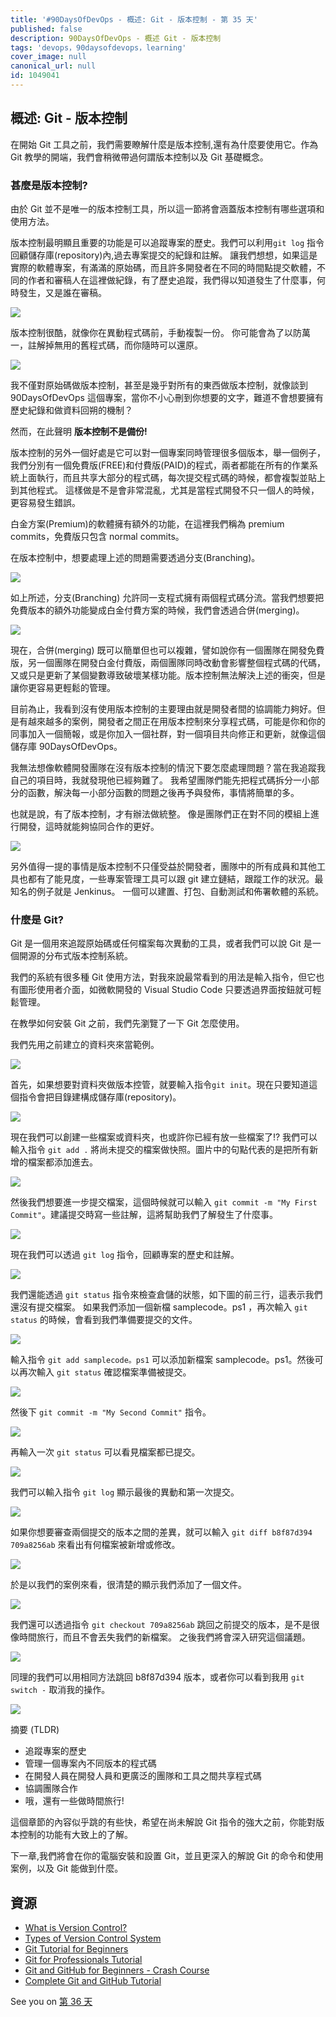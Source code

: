 ```yaml
---
title: '#90DaysOfDevOps - 概述: Git - 版本控制 - 第 35 天'
published: false
description: 90DaysOfDevOps - 概述 Git - 版本控制
tags: 'devops，90daysofdevops，learning'
cover_image: null
canonical_url: null
id: 1049041
---
```

## 概述: Git - 版本控制

在開始 Git 工具之前，我們需要瞭解什麼是版本控制,還有為什麼要使用它。作為 Git 教學的開端，我們會稍微帶過何謂版本控制以及 Git 基礎概念。

### 甚麼是版本控制? 

由於 Git 並不是唯一的版本控制工具，所以這一節將會涵蓋版本控制有哪些選項和使用方法。

版本控制最明顯且重要的功能是可以追蹤專案的歷史。我們可以利用`git log` 指令回顧儲存庫(repository)內,過去專案提交的紀錄和註解。 讓我們想想，如果這是實際的軟體專案，有滿滿的原始碼，而且許多開發者在不同的時間點提交軟體，不同的作者和審稿人在這裡做紀錄，有了歷史追蹤，我們得以知道發生了什麼事，何時發生，又是誰在審稿。

![](Images/Day35_Git1.png)

版本控制很酷，就像你在異動程式碼前，手動複製一份。 你可能會為了以防萬一，註解掉無用的舊程式碼，而你隨時可以還原。

![](Images/Day35_Git2.png)

我不僅對原始碼做版本控制，甚至是幾乎對所有的東西做版本控制，就像談到 90DaysOfDevOps 這個專案，當你不小心刪到你想要的文字，難道不會想要擁有歷史紀錄和做資料回朔的機制？

然而，在此聲明 **版本控制不是備份!**

版本控制的另外一個好處是它可以對一個專案同時管理很多個版本，舉一個例子，我們分別有一個免費版(FREE)和付費版(PAID)的程式，兩者都能在所有的作業系統上面執行，而且共享大部分的程式碼，每次提交程式碼的時候，都會複製並貼上到其他程式。 這樣做是不是會非常混亂，尤其是當程式開發不只一個人的時候，更容易發生錯誤。

白金方案(Premium)的軟體擁有額外的功能，在這裡我們稱為 premium commits，免費版只包含 normal commits。

在版本控制中，想要處理上述的問題需要透過分支(Branching)。

![](Images/Day35_Git3.png)

如上所述，分支(Branching) 允許同一支程式擁有兩個程式碼分流。當我們想要把免費版本的額外功能變成白金付費方案的時候，我們會透過合併(merging)。

![](Images/Day35_Git4.png)

現在，合併(merging) 既可以簡單但也可以複雜，譬如說你有一個團隊在開發免費版，另一個團隊在開發白金付費版，兩個團隊同時改動會影響整個程式碼的代碼，又或只是更新了某個變數導致破壞某樣功能。版本控制無法解決上述的衝突，但是讓你更容易更輕鬆的管理。

目前為止，我看到沒有使用版本控制的主要理由就是開發者間的協調能力夠好。但是有越來越多的案例，開發者之間正在用版本控制來分享程式碼，可能是你和你的同事加入一個簡報，或是你加入一個社群，對一個項目共向修正和更新，就像這個儲存庫 90DaysOfDevOps。

我無法想像軟體開發團隊在沒有版本控制的情況下要怎麼處理問題？當在我追蹤我自己的項目時，我就發現他已經夠難了。 我希望團隊們能先把程式碼拆分一小部分的函數，解決每一小部分函數的問題之後再予與發佈，事情將簡單的多。

也就是說，有了版本控制，才有辦法做統整。 像是團隊們正在對不同的模組上進行開發，這時就能夠協同合作的更好。

![](Images/Day35_Git5.png)

另外值得一提的事情是版本控制不只僅受益於開發者，團隊中的所有成員和其他工具也都有了能見度，一些專案管理工具可以跟 git 建立鏈結，跟蹤工作的狀況。最知名的例子就是  Jenkinus。 一個可以建置、打包、自動測試和佈署軟體的系統。 

### 什麼是 Git? 

Git 是一個用來追蹤原始碼或任何檔案每次異動的工具，或者我們可以說 Git 是一個開源的分布式版本控制系統。

我們的系統有很多種 Git 使用方法，對我來說最常看到的用法是輸入指令，但它也有圖形使用者介面，如微軟開發的 Visual Studio Code 只要透過界面按鈕就可輕鬆管理。

在教學如何安裝 Git 之前，我們先瀏覽了一下 Git 怎麼使用。

我們先用之前建立的資料夾來當範例。

![](Images/Day35_Git2.png)

首先，如果想要對資料夾做版本控管，就要輸入指令`git init`。現在只要知道這個指令會把目錄建構成儲存庫(repository)。

![](Images/Day35_Git6.png)

現在我們可以創建一些檔案或資料夾，也或許你已經有放一些檔案了!? 我們可以輸入指令 `git add .` 將尚未提交的檔案做快照。圖片中的句點代表的是把所有新增的檔案都添加進去。

![](Images/Day35_Git7.png)

然後我們想要進一步提交檔案，這個時候就可以輸入 `git commit -m "My First Commit"`。建議提交時寫一些註解，這將幫助我們了解發生了什麼事。

![](Images/Day35_Git8.ng)

現在我們可以透過 `git log` 指令，回顧專案的歷史和註解。

![](Images/Day35_Git9.png)

我們還能透過 `git status` 指令來檢查倉儲的狀態，如下圖的前三行，這表示我們還沒有提交檔案。 如果我們添加一個新檔 samplecode。ps1 ，再次輸入 `git status` 的時候，會看到我們準備要提交的文件。

![](Images/Day35_Git10.png)

輸入指令 `git add samplecode。ps1` 可以添加新檔案 samplecode。ps1。然後可以再次輸入 `git status` 確認檔案準備被提交。

![](Images/Day35_Git11.png)

然後下 `git commit -m "My Second Commit"` 指令。

![](Images/Day35_Git12.png)

再輸入一次 `git status` 可以看見檔案都已提交。

![](Images/Day35_Git13.png)

我們可以輸入指令 `git log` 顯示最後的異動和第一次提交。

![](Images/Day35_Git14.png)

如果你想要審查兩個提交的版本之間的差異，就可以輸入 `git diff b8f87d394 709a8256ab` 來看出有何檔案被新增或修改。

![](Images/Day35_Git15.png)

於是以我們的案例來看，很清楚的顯示我們添加了一個文件。

![](Images/Day35_Git16.png)

我們還可以透過指令 `git checkout 709a8256ab` 跳回之前提交的版本，是不是很像時間旅行，而且不會丟失我們的新檔案。 之後我們將會深入研究這個議題。

![](Images/Day35_Git17.png)

同理的我們可以用相同方法跳回 b8f87d394 版本，或者你可以看到我用 `git switch -` 取消我的操作。 

![](Images/Day35_Git18.png)

摘要 (TLDR) 

- 追蹤專案的歷史
- 管理一個專案內不同版本的程式碼
- 在開發人員在開發人員和更廣泛的團隊和工具之間共享程式碼
- 協調團隊合作
- 哦，還有一些做時間旅行! 


這個章節的內容似乎跳的有些快，希望在尚未解說 Git 指令的強大之前，你能對版本控制的功能有大致上的了解。

下一章,我們將會在你的電腦安裝和設置 Git，並且更深入的解說 Git 的命令和使用案例，以及 Git 能做到什麼。

## 資源

- [What is Version Control?](https://www。youtube。com/watch?v=Yc8sCSeMhi4)
- [Types of Version Control System](https://www。youtube。com/watch?v=kr62e_n6QuQ)
- [Git Tutorial for Beginners](https://www。youtube。com/watch?v=8JJ101D3knE&t=52s) 
- [Git for Professionals Tutorial](https://www。youtube。com/watch?v=Uszj_k0DGsg) 
- [Git and GitHub for Beginners - Crash Course](https://www。youtube。com/watch?v=RGOj5yH7evk&t=8s) 
- [Complete Git and GitHub Tutorial](https://www。youtube。com/watch?v=apGV9Kg7ics)

See you on [第 36 天](day36.md) 